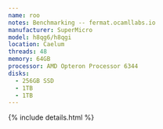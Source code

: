 ```yaml
---
name: roo
notes: Benchmarking -- fermat.ocamllabs.io
manufacturer: SuperMicro
model: h8qg6/h8qgi
location: Caelum
threads: 48
memory: 64GB
processor: AMD Opteron Processor 6344
disks:
  - 256GB SSD
  - 1TB
  - 1TB
---
```

{% include details.html %} 

